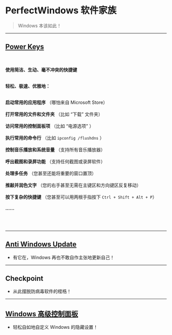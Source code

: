 # PerfectWindows 软件家族

> Windows 本该如此！

---

## [Power Keys](Power-Keys/Power-Keys.md)

<br>

**使用简洁、生动、毫不冲突的快捷键**

<br>**轻松、极速、优雅地：**

<br>**启动常用的应用程序** （哪怕来自 Microsoft Store）<br><br>**打开常用的文件和文件夹** （比如 “下载” 文件夹）<br><br>**访问常用的控制面板项** （比如 “电源选项” ）<br><br>**执行常用的命令行** （比如 `ipconfig /flushdns` ）<br><br>**控制音乐播放和系统音量** （支持所有音乐播放器）<br><br>**呼出截图和录屏功能** （支持任何截图或录屏软件）<br><br>**处理多任务** （您甚至还能将重要的窗口置顶）<br><br>**推敲并润色文字** （您的右手甚至无需在主键区和方向键区反复移动）<br><br>**按下复杂的快捷键** （您甚至可以用两根手指按下 `Ctrl + Shift + Alt + P`）<br><br>**……**<br><br>

<br>

---

## [Anti Windows Update](Anti-Windows-Update/Anti-Windows-Update.md)

* 有它在，Windows 再也不敢自作主张地更新自己！

---

## Checkpoint

* 从此摆脱防病毒软件的桎梏！

---

## [Windows 高级控制面板](Control-Panel-Plus/Control-Panel-Plus.md)

* 轻松自如地自定义 Windows 的隐藏设置！
